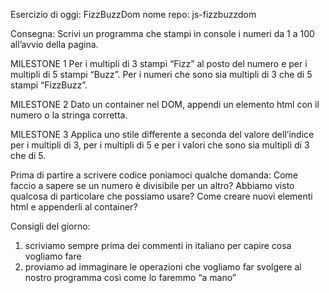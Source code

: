 Esercizio di oggi: FizzBuzzDom
nome repo: js-fizzbuzzdom

Consegna:
Scrivi un programma che stampi in console i numeri da 1 a 100 all’avvio della pagina.

MILESTONE 1
Per i multipli di 3 stampi “Fizz” al posto del numero e per i multipli di 5 stampi “Buzz”.
Per i numeri che sono sia multipli di 3 che di 5 stampi “FizzBuzz”.

MILESTONE 2
Dato un container nel DOM, appendi un elemento html con il numero o la stringa corretta.

MILESTONE 3
Applica uno stile differente a seconda del valore dell’indice per i multipli di 3, per i multipli di 5 e per i valori che sono sia multipli di 3 che di 5.

Prima di partire a scrivere codice poniamoci qualche domanda:
Come faccio a sapere se un numero è divisibile per un altro? Abbiamo visto qualcosa di particolare che possiamo usare? Come creare nuovi elementi html e appenderli al container?

Consigli del giorno:

1. scriviamo sempre prima dei commenti in italiano per capire cosa vogliamo fare
2. proviamo ad immaginare le operazioni che vogliamo far svolgere al nostro programma così come lo faremmo “a mano”

